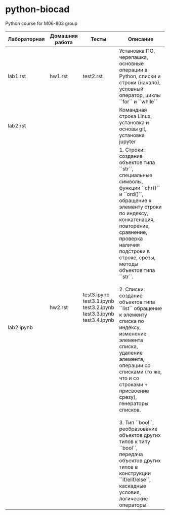# python-biocad
Python course for M06-803 group



<table>
    <thead>
        <tr>
            <th>Лабораторная</th>
            <th>Домашняя работа</th>
            <th>Тесты</th>
            <th>Описание</th>
        </tr>
    </thead>
    <tbody>
        <tr>
            <td>lab1.rst</td>
            <td>hw1.rst</td>
            <td>test2.rst</td>
            <td>Установка ПО, черепашка, основные операции в Python, списки и строки (начало), условный оператор, циклы ``for`` и ``while``</td>
        <tr>
        <tr>
            <td>lab2.rst</td>
            <td rowspan="3">hw2.rst</td>
            <td rowspan="3">test3.ipynb<br>test3.1.ipynb<br>test3.2.ipynb<br>test3.3.ipynb<br>test3.4.ipynb</td>
            <td>Командная строка Linux, установка и основы git, установка jupyter</td>
        <tr>
        <tr>
            <td>lab2.ipynb</td>
            <td>1. Строки: создание объектов типа ``str``, специальные символы, функции ``chr()`` и ``ord()``, обращение к элементу строки по индексу, конкатенация, повторение, сравнение, проверка наличия подстроки в строке, срезы, методы объектов типа ``str``.<br><br>2. Списки: создание объектов типа ``list`` обращение к элементу списка по индексу, изменение элемента списка, удаление элемента, операции со списками (то же, что и со строками + присвоение срезу), генераторы списков.<br><br>3. Тип ``bool``, реобразование объектов других типов к типу ``bool``, передача объектов других типов в конструкции ``if/elif/else``, каскадные условия, логические операторы. </td>
        </tr>
    </tbody>
</table>

